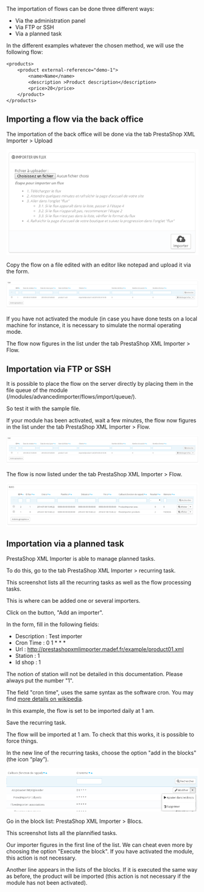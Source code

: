 The importation of flows can be done three different ways:

* Via the administration panel 
* Via FTP or SSH
* Via a planned task

In the different examples whatever the chosen method, we will use the following flow:

```
<products>
	<product external-reference="demo-1">
		<name>Name</name>
		<description >Product description</description>
		<price>20</price>
	</product>
</products>
```

## Importing a flow via the back office

The importation of the back office will be done via the tab PrestaShop XML Importer > Upload

![image alt text](image_4.png)

Copy the flow on a file edited with an editor like notepad and upload it via the form.

![image alt text](image_5.png)

If you have not activated the module (in case you have done tests on a local machine for instance, it is necessary to simulate the normal operating mode.


The flow now figures in the list under the tab PrestaShop XML Importer > Flow.

## Importation via FTP or SSH

It is possible to place the flow on the server directly by placing them in the file queue of the module (/modules/advancedimporter/flows/import/queue/).

So test it with the sample file.

If your module has been activated, wait a few minutes, the flow now figures in the list under the tab PrestaShop XML Importer > Flow.

![image alt text](image_8.png)

The flow is now listed under the tab PrestaShop XML Importer > Flow.

![image alt text](image_9.png)

## Importation via a planned task

PrestaShop XML Importer is able to manage planned tasks. 

To do this, go to the tab PrestaShop XML Importer > recurring task.

This screenshot lists all the recurring tasks as well as the flow processing tasks.

This is where can be added one or several importers. 

Click on the button, "Add an importer". 

In the form, fill in the following fields:

* Description : Test importer
* Cron Time : 0 1 * * *
* Url : http://prestashopxmlimporter.madef.fr/example/product01.xml
* Station : 1
* Id shop : 1

The notion of station will not be detailed in this documentation. Please always put the number "1".

The field "cron time", uses the same syntax as the software cron. You may find [more details on wikipedia](http://fr.wikipedia.org/wiki/Crontab#Syntaxe_de_la_table).

In this example, the flow is set to be imported daily at 1 am.

Save the recurring task. 

The flow will be imported at 1 am. To check that this works, it is possible to force things. 

In the new line of the recurring tasks, choose the option "add in the blocks" (the icon “play”).

![image alt text](image_11.png)

Go in the block list: PrestaShop XML Importer > Blocs.

This screenshot lists all the plannified tasks.

Our importer figures in the first line of the list. We can cheat even more by choosing the option "Execute the block". If you have activated the module, this action is not necessary.

Another line appears in the lists of the blocks. If it is executed the same way as before, the product will be imported (this action is not necessary if the module has not been activated). 


